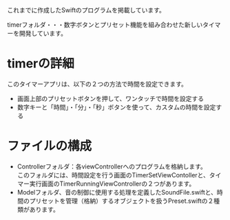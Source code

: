 これまでに作成したSwiftのプログラムを掲載しています。

timerフォルダ・・・数字ボタンとプリセット機能を組み合わせた新しいタイマーを開発しています。

# timerの詳細
このタイマーアプリは、以下の２つの方法で時間を設定できます。
* 画面上部のプリセットボタンを押して、ワンタッチで時間を設定する
* 数字キーと「時間」・「分」・「秒」ボタンを使って、カスタムの時間を設定する

# ファイルの構成
* Controllerフォルダ：各viewControllerへのプログラムを格納します。  
このフォルダには、時間設定を行う画面のTimerSetViewContollerと、タイマー実行画面のTimerRunningViewControllerの２つがあります。
* Modelフォルダ、音の制御に使用する処理を定義したSoundFile.swiftと、時間のプリセットを管理（格納）するオブジェクトを扱うPreset.swiftの２種類があります。
